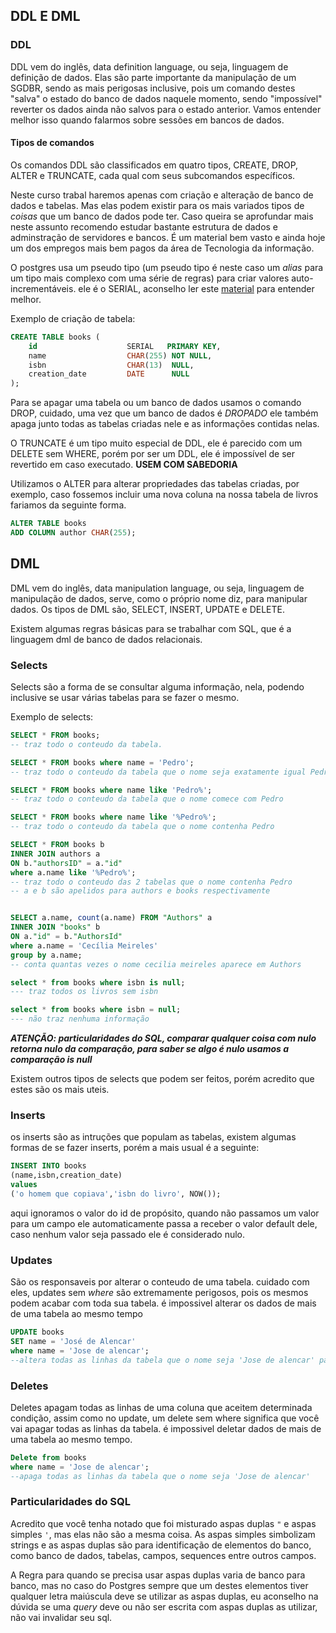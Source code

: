 ## DDL E DML

### DDL
DDL vem do inglês, data definition language, ou seja, linguagem de definição de dados. Elas são parte importante da manipulação de um SGDBR, sendo as mais perigosas inclusive, pois um comando destes "salva" o estado do banco de dados naquele momento, sendo "impossível" reverter os dados ainda não salvos para o estado anterior. Vamos entender melhor isso quando falarmos sobre sessões em bancos de dados.

#### Tipos de comandos
Os comandos DDL são classificados em quatro tipos, CREATE, DROP, ALTER e TRUNCATE, cada qual com seus subcomandos específicos.

Neste curso trabal haremos apenas com criação e alteração de banco de dados e tabelas. Mas elas podem existir para os mais variados tipos de *coisas* que um banco de dados pode ter. Caso queira se aprofundar mais neste assunto recomendo estudar bastante estrutura de dados e adminstração de servidores e bancos. É um material bem vasto e ainda hoje um dos empregos mais bem pagos da área de Tecnologia da informação.

O postgres usa um pseudo tipo (um pseudo tipo é neste caso um *alias* para um tipo mais complexo com uma série de regras) para criar valores auto-incrementáveis. ele é o SERIAL, aconselho ler este [material](https://www.postgresqltutorial.com/postgresql-serial/) para entender melhor.

Exemplo de criação de tabela:

```SQL
CREATE TABLE books (
    id                    SERIAL   PRIMARY KEY,
    name                  CHAR(255) NOT NULL,
    isbn                  CHAR(13)  NULL,
    creation_date         DATE      NULL
);
```
Para se apagar uma tabela ou um banco de dados usamos o comando DROP, cuidado, uma vez que um banco de dados é *DROPADO* ele também apaga junto todas as tabelas criadas nele e as informações contidas nelas.

O TRUNCATE é um tipo muito especial de DDL, ele é parecido com um DELETE sem WHERE, porém por ser um DDL, ele é impossível de ser revertido em caso executado. **USEM COM SABEDORIA**

Utilizamos o ALTER para alterar propriedades das tabelas criadas, por exemplo, caso fossemos incluir uma nova coluna na nossa tabela de livros fariamos da seguinte forma.

```SQL
ALTER TABLE books
ADD COLUMN author CHAR(255);
```

## DML

DML vem do inglês, data manipulation language, ou seja, linguagem de manipulação de dados, serve, como o próprio nome diz, para manipular dados.
Os tipos de DML são, SELECT, INSERT, UPDATE e DELETE.

Existem algumas regras básicas para se trabalhar com SQL, que é a linguagem dml de banco de dados relacionais.

### Selects

Selects são a forma de se consultar alguma informação, nela, podendo inclusive se usar várias tabelas para se fazer o mesmo.

Exemplo de selects:
```SQL
SELECT * FROM books;
-- traz todo o conteudo da tabela.

SELECT * FROM books where name = 'Pedro';
-- traz todo o conteudo da tabela que o nome seja exatamente igual Pedro

SELECT * FROM books where name like 'Pedro%';
-- traz todo o conteudo da tabela que o nome comece com Pedro

SELECT * FROM books where name like '%Pedro%';
-- traz todo o conteudo da tabela que o nome contenha Pedro

SELECT * FROM books b
INNER JOIN authors a
ON b."authorsID" = a."id"
where a.name like '%Pedro%';
-- traz todo o conteudo das 2 tabelas que o nome contenha Pedro
-- a e b são apelidos para authors e books respectivamente


SELECT a.name, count(a.name) FROM "Authors" a
INNER JOIN "books" b
ON a."id" = b."AuthorsId"
where a.name = 'Cecília Meireles'
group by a.name;
-- conta quantas vezes o nome cecilia meireles aparece em Authors

select * from books where isbn is null;
--- traz todos os livros sem isbn

select * from books where isbn = null;
--- não traz nenhuma informação

```
***ATENÇÃO: particularidades do SQL, comparar qualquer coisa com nulo retorna nulo da comparação, para saber se algo é nulo usamos a comparação is null***


Existem outros tipos de selects que podem ser feitos, porém acredito que estes são os mais uteis.

### Inserts

os inserts são as intruções que populam as tabelas, existem algumas formas de se fazer inserts, porém a mais usual é a seguinte:

```SQL
INSERT INTO books
(name,isbn,creation_date)
values
('o homem que copiava','isbn do livro', NOW());
```
aqui ignoramos o valor do id de propósito, quando não passamos um valor para um campo ele automaticamente passa a receber o valor default dele, caso nenhum valor seja passado ele é considerado nulo.

### Updates

São os responsaveis por alterar o conteudo de uma tabela. cuidado com eles, updates sem *where* são extremamente perigosos, pois os mesmos podem acabar com toda sua tabela. é impossivel alterar os dados de mais de uma tabela ao mesmo tempo

```SQL
UPDATE books
SET name = 'José de Alencar'
where name = 'Jose de alencar';
--altera todas as linhas da tabela que o nome seja 'Jose de alencar' para 'José de Alencar'
```
### Deletes

Deletes apagam todas as linhas de uma coluna que aceitem determinada condição, assim como no update, um delete sem where significa que você vai apagar todas as linhas da tabela. é impossivel deletar dados de mais de uma tabela ao mesmo tempo.

```SQL
Delete from books
where name = 'Jose de alencar';
--apaga todas as linhas da tabela que o nome seja 'Jose de alencar'
```


### Particularidades do SQL

Acredito que você tenha notado que foi misturado aspas duplas `"` e aspas simples `'`, mas elas não são a mesma coisa. As aspas simples simbolizam strings e as aspas duplas são para identificação de elementos do banco, como banco de dados, tabelas, campos, sequences entre outros campos.

A Regra para quando se precisa usar aspas duplas varia de banco para banco, mas no caso do Postgres sempre que um destes elementos tiver qualquer letra maiúscula deve se utilizar as aspas duplas, eu aconselho na dúvida se uma *query* deve ou não ser escrita com aspas duplas as utilizar, não vai invalidar seu sql.
